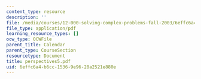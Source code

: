 ```yaml
---
content_type: resource
description: ''
file: /media/courses/12-000-solving-complex-problems-fall-2003/6effc6a4b6cc15369e9628a2521e880e_perspectives5.pdf
file_type: application/pdf
learning_resource_types: []
ocw_type: OCWFile
parent_title: Calendar
parent_type: CourseSection
resourcetype: Document
title: perspectives5.pdf
uid: 6effc6a4-b6cc-1536-9e96-28a2521e880e
---
```

